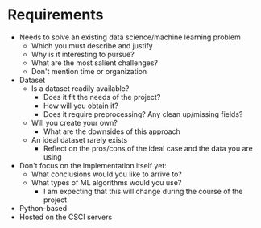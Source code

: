 # Requirements

- Needs to solve an existing data science/machine learning problem
    - Which you must describe and justify
    - Why is it interesting to pursue?
    - What are the most salient challenges?
    - Don't mention time or organization
- Dataset
    - Is a dataset readily available?
        - Does it fit the needs of the project?
        - How will you obtain it?
        - Does it require preprocessing? Any clean up/missing fields?
    - Will you create your own?
        - What are the downsides of this approach
    - An ideal dataset rarely exists
        - Reflect on the pros/cons of the ideal case and the data you are using
- Don't focus on the implementation itself yet:
    - What conclusions would you like to arrive to?
    - What types of ML algorithms would you use?
        - I am expecting that this will change during the course of the project 
- Python-based
- Hosted on the CSCI servers